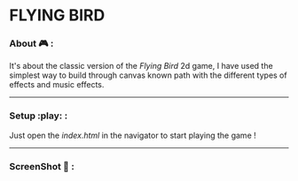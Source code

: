 # FLYING BIRD

### About :video_game: :

It's about the classic version of the _Flying Bird_ 2d game, I have used the simplest way to build through canvas known path
 with the different types of effects and music effects.

---
### Setup :play: :

Just open the _index.html_ in the navigator to start playing the game !

---
### ScreenShot :movie_camera: :

